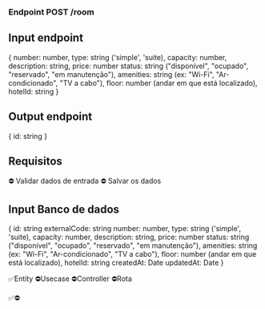 ### Endpoint POST /room

## Input endpoint
{
  number: number,
  type: string ('simple', 'suite),
  capacity: number,
  description: string,
  price: number
  status: string ("disponível", "ocupado", "reservado", "em manutenção"),
  amenities: string (ex: "Wi-Fi", "Ar-condicionado", "TV a cabo"),
  floor: number (andar em que está localizado),
  hotelId: string
}

## Output endpoint
{
  id: string
}


## Requisitos
⛔ Validar dados de entrada
⛔ Salvar os dados


## Input Banco de dados
{
  id: string
  externalCode: string
  number: number,
  type: string ('simple', 'suite),
  capacity: number,
  description: string,
  price: number
  status: string ("disponível", "ocupado", "reservado", "em manutenção"),
  amenities: string (ex: "Wi-Fi", "Ar-condicionado", "TV a cabo"),
  floor: number (andar em que está localizado),
  hotelId: string
  createdAt: Date
  updatedAt: Date
}

✅Entity
⛔Usecase
⛔Controller
⛔Rota

✅⛔